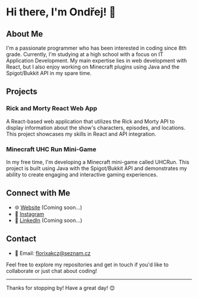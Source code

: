
# Hi there, I'm Ondřej! 👋

## About Me

I'm a passionate programmer who has been interested in coding since 8th grade. Currently, I'm studying at a high school with a focus on IT Application Development. My main expertise lies in web development with React, but I also enjoy working on Minecraft plugins using Java and the Spigot/Bukkit API in my spare time.

## Projects

### Rick and Morty React Web App
A React-based web application that utilizes the Rick and Morty API to display information about the show's characters, episodes, and locations. This project showcases my skills in React and API integration.

### Minecraft UHC Run Mini-Game
In my free time, I'm developing a Minecraft mini-game called UHCRun. This project is built using Java with the Spigot/Bukkit API and demonstrates my ability to create engaging and interactive gaming experiences.

## Connect with Me

- 🌐 [Website](https://your-website.com) (Coming soon...)
- 📸 [Instagram](https://instagram.com/florixak)
- 💼 [LinkedIn](https://linkedin.com/in/your-profile) (Coming soon...)

## Contact

- 📧 Email: florixakcz@seznam.cz

Feel free to explore my repositories and get in touch if you'd like to collaborate or just chat about coding!

---

Thanks for stopping by! Have a great day! 😊
